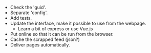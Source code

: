 * Check the 'guid'.
* Separate 'config'.
* Add tests.
* Update the interface, make it possible to use from the webpage.
    - Learn a bit of express or use Vue.js
* Put online so that it can be run from the browser.
* Cache the scrapped feed (json?)
* Deliver pages automatically.


